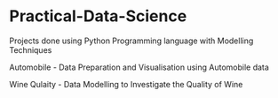 # Practical-Data-Science
Projects done using Python Programming language with Modelling Techniques

Automobile - Data Preparation and Visualisation using Automobile data

Wine Qulaity - Data Modelling to Investigate the Quality of Wine 
